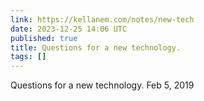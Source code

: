 ```yaml
---
link: https://kellanem.com/notes/new-tech
date: 2023-12-25 14:06 UTC
published: true
title: Questions for a new technology.
tags: []
---
```


Questions for a new technology.
Feb 5, 2019
